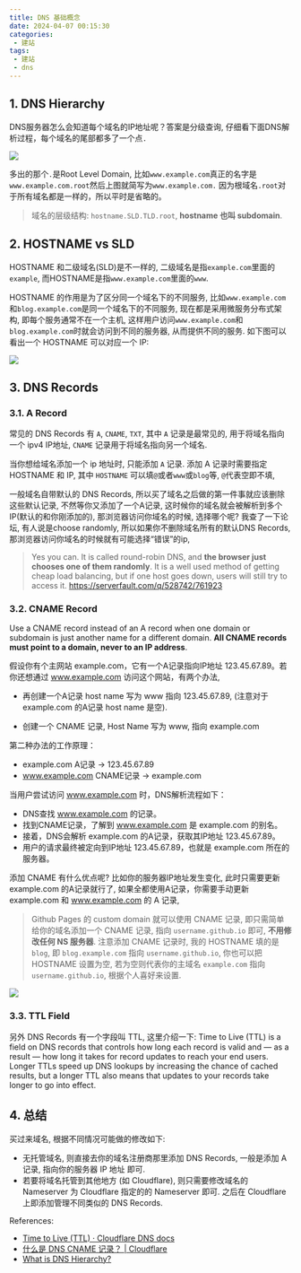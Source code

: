 ```yaml
---
title: DNS 基础概念
date: 2024-04-07 00:15:30
categories:
 - 建站
tags:
 - 建站
 - dns
---
```


## 1. DNS Hierarchy

DNS服务器怎么会知道每个域名的IP地址呢？答案是分级查询, 仔细看下面DNS解析过程，每个域名的尾部都多了一个点`.`

![](https://pub-2a6758f3b2d64ef5bb71ba1601101d35.r2.dev/blogs/2025/01/060ac4f1fb8e9b0fa6d0d81eea60e23c.png)

多出的那个`.`是Root Level Domain, 比如`www.example.com`真正的名字是`www.example.com.root`然后上图就简写为`www.example.com.` 因为根域名`.root`对于所有域名都是一样的，所以平时是省略的。

> 域名的层级结构: `hostname.SLD.TLD.root`, **hostname 也叫 subdomain**. 

## 2. HOSTNAME vs SLD

HOSTNAME 和二级域名(SLD)是不一样的, 二级域名是指`example.com`里面的`example`, 而HOSTNAME是指`www.example.com`里面的`www`. 

HOSTNAME 的作用是为了区分同一个域名下的不同服务, 比如`www.example.com`和`blog.example.com`是同一个域名下的不同服务, 现在都是采用微服务分布式架构, 即每个服务通常不在一个主机, 这样用户访问`www.example.com`和`blog.example.com`时就会访问到不同的服务器, 从而提供不同的服务. 如下图可以看出一个 HOSTNAME 可以对应一个 IP:

![](https://pub-2a6758f3b2d64ef5bb71ba1601101d35.r2.dev/001-domain-name-dns-records%2F01.jpg)

## 3. DNS Records

### 3.1. A Record

常见的 DNS Records 有 `A`, `CNAME`, `TXT`, 其中 `A` 记录是最常见的, 用于将域名指向一个 ipv4 IP地址, `CNAME` 记录用于将域名指向另一个域名. 

当你想给域名添加一个 ip 地址时, 只能添加 `A` 记录. 添加 A 记录时需要指定 HOSTNAME 和 IP, 其中 `HOSTNAME` 可以填`@`或者`www`或`blog`等, `@`代表空即不填, 

一般域名自带默认的 DNS Records, 所以买了域名之后做的第一件事就应该删除这些默认记录, 不然等你又添加了一个A记录, 这时候你的域名就会被解析到多个IP(默认的和你刚添加的), 那浏览器访问你域名的时候, 选择哪个呢? 我查了一下论坛, 有人说是choose randomly, 所以如果你不删除域名所有的默认DNS Records, 那浏览器访问你域名的时候就有可能选择“错误”的ip, 

> Yes you can. It is called round-robin DNS, and **the browser just chooses one of them randomly**. It is a well used method of getting cheap load balancing, but if one host goes down, users will still try to access it. https://serverfault.com/q/528742/761923

### 3.2. CNAME Record

Use a CNAME record instead of an A record when one domain or subdomain is just another name for a different domain. **All CNAME records must point to a domain, never to an IP address**. 

假设你有个主网站 example.com，它有一个A记录指向IP地址 123.45.67.89。若你还想通过 www.example.com 访问这个网站，有两个办法, 

- 再创建一个A记录 host name 写为 www 指向 123.45.67.89, (注意对于 example.com 的A记录 host name 是空).

- 创建一个 CNAME 记录, Host Name 写为 www, 指向 example.com

第二种办法的工作原理：

- example.com A记录 -> 123.45.67.89
- www.example.com CNAME记录 -> example.com

当用户尝试访问 www.example.com 时，DNS解析流程如下：

- DNS查找 www.example.com 的记录。
- 找到CNAME记录，了解到 www.example.com 是 example.com 的别名。
- 接着，DNS会解析 example.com 的A记录，获取其IP地址 123.45.67.89。
- 用户的请求最终被定向到IP地址 123.45.67.89，也就是 example.com 所在的服务器。

添加 CNAME 有什么优点呢? 比如你的服务器IP地址发生变化, 此时只需要更新 example.com 的A记录就行了, 如果全都使用A记录，你需要手动更新 example.com 和 www.example.com 的 A 记录, 

> Github Pages 的 custom domain 就可以使用 CNAME 记录, 即只需简单给你的域名添加一个 CNAME 记录, 指向 `username.github.io` 即可, **不用修改任何 NS 服务器**. 注意添加 CNAME 记录时, 我的 HOSTNAME 填的是 `blog`, 即 `blog.example.com` 指向 `username.github.io`, 你也可以把 HOSTNAME 设置为空, 若为空则代表你的主域名 `example.com` 指向 `username.github.io`, 根据个人喜好来设置. 

![](https://pub-2a6758f3b2d64ef5bb71ba1601101d35.r2.dev/blogs/2024/04/f356b3dd152035f92b0ae20335413ab0.jpg)

### 3.3. TTL Field

另外 DNS Records 有一个字段叫 TTL, 这里介绍一下: Time to Live (TTL) is a field on DNS records that controls how long each record is valid and — as a result — how long it takes for record updates to reach your end users. Longer TTLs speed up DNS lookups by increasing the chance of cached results, but a longer TTL also means that updates to your records take longer to go into effect.

## 4. 总结

买过来域名, 根据不同情况可能做的修改如下:

- 无托管域名, 则直接去你的域名注册商那里添加 DNS Records, 一般是添加 A 记录, 指向你的服务器 IP 地址 即可. 
- 若要将域名托管到其他地方 (如 Cloudflare), 则只需要修改域名的 Nameserver 为 Cloudflare 指定的的 Nameserver 即可. 之后在 Cloudflare 上即添加管理不同类似的 DNS Records. 

References:

- [Time to Live (TTL) · Cloudflare DNS docs](https://developers.cloudflare.com/dns/manage-dns-records/reference/ttl/)
- [什么是 DNS CNAME 记录？ | Cloudflare](https://www.cloudflare.com/zh-cn/learning/dns/dns-records/dns-cname-record/)
- [What is DNS Hierarchy?](https://www.educative.io/answers/what-is-dns-hierarchy)
